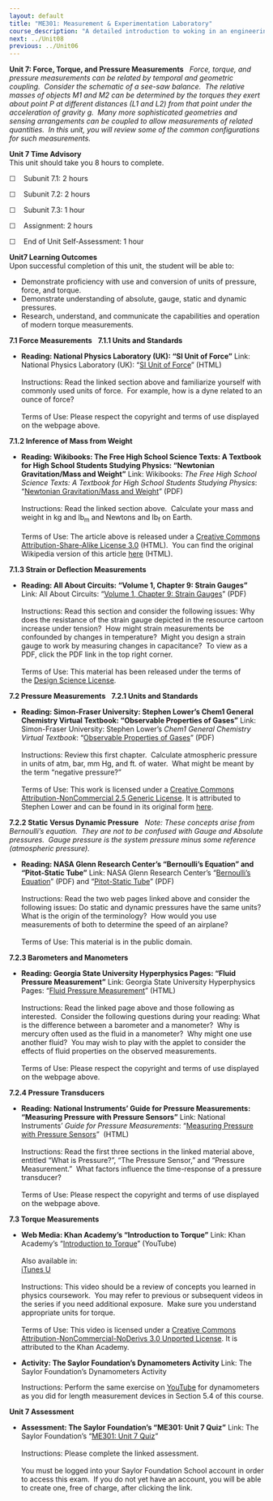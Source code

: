 ```yaml
---
layout: default
title: "ME301: Measurement & Experimentation Laboratory"
course_description: "A detailed introduction to woking in an engineering lab. Topics include scientific notation and statistics, with particular emphasis on graphical data representation, electrical measurements, computer aided data acquisition, mass, time, force, temperature, and displacement."
next: ../Unit08
previous: ../Unit06
---
```

**Unit 7: Force, Torque, and Pressure Measurements** <span
id="7"></span> 
*Force, torque, and pressure measurements can be related by temporal and
geometric coupling.  Consider the schematic of a see-saw balance.*  *The
relative masses of objects M1 and M2 can be determined by the torques
they exert about point P at different distances (L1 and L2) from that
point under the acceleration of gravity g.  Many more sophisticated
geometries and sensing arrangements can be coupled to allow measurements
of related quantities.  In this unit, you will review some of the common
configurations for such measurements.*

**Unit 7 Time Advisory**  
This unit should take you 8 hours to complete.  
  
 <span class="Apple-style-span" style="line-height: normal; ">☐  
 </span><span class="Apple-style-span"
style="line-height: normal; ">Subunit 7.1: 2 hours</span>  
  
 <span class="Apple-style-span" style="line-height: normal; ">☐  
 Subunit 7.2: 2 hours</span>  
  
 <span class="Apple-style-span" style="line-height: normal; ">☐  
 Subunit 7.3: 1 hour</span>

☐    Assignment: 2 hours

<span class="Apple-style-span" style="line-height: normal; ">☐    End of
Unit Self-Assessment: 1 hour</span>

**Unit7 Learning Outcomes**  
Upon successful completion of this unit, the student will be able to:

-   Demonstrate proficiency with use and conversion of units of
    pressure, force, and torque.
-   Demonstrate understanding of absolute, gauge, static and dynamic
    pressures.
-   Research, understand, and communicate the capabilities and operation
    of modern torque measurements.

**7.1 Force Measurements** <span id="7.1"></span> 
**7.1.1 Units and Standards** <span id="7.1.1"></span> 
-   **Reading: National Physics Laboratory (UK): “SI Unit of Force”**
    Link: National Physics Laboratory (UK): “[SI Unit of
    Force](http://www.npl.co.uk/reference/faqs/si-unit-of-force)”
    (HTML)  
                                      
     Instructions: Read the linked section above and familiarize
    yourself with commonly used units of force.  For example, how is a
    dyne related to an ounce of force?  
        
     Terms of Use: Please respect the copyright and terms of use
    displayed on the webpage above.

**7.1.2 Inference of Mass from Weight** <span id="7.1.2"></span> 
-   **Reading: Wikibooks: The Free High School Science Texts: A Textbook
    for High School Students Studying Physics: “Newtonian
    Gravitation/Mass and Weight”**
    Link: Wikibooks: *The Free High School Science Texts: A Textbook for
    High School Students Studying Physics*: “[Newtonian Gravitation/Mass
    and
    Weight](http://www.saylor.org/site/wp-content/uploads/2011/07/ME301-7.1.2.pdf)”
    (PDF)  
        
     Instructions: Read the linked section above.  Calculate your mass
    and weight in kg and lb<sub>m</sub> and Newtons and lb<sub>f</sub>
    on Earth.  
        
     Terms of Use: The article above is released under a [Creative
    Commons Attribution-Share-Alike License
    3.0](http://creativecommons.org/licenses/by-sa/3.0/) (HTML).  You
    can find the original Wikipedia version of this
    article [here](http://en.wikibooks.org/wiki/FHSST_Physics/Newtonian_Gravitation/Mass_and_Weight) (HTML).

**7.1.3 Strain or Deflection Measurements** <span id="7.1.3"></span> 
-   **Reading: All About Circuits: “Volume 1, Chapter 9: Strain
    Gauges”**
    Link: All About Circuits: “[Volume 1, Chapter 9: Strain
    Gauges](http://www.saylor.org/site/wp-content/uploads/2011/07/ME301-1.1.1.pdf)”
    (PDF)  
        
     Instructions: Read this section and consider the following issues:
    Why does the resistance of the strain gauge depicted in the resource
    cartoon increase under tension?  How might strain measurements be
    confounded by changes in temperature?  Might you design a strain
    gauge to work by measuring changes in capacitance?  To view as a
    PDF, click the PDF link in the top right corner.  
        
     Terms of Use: This material has been released under the terms of
    the [Design Science
    License](http://www.allaboutcircuits.com/l_dsl.html).  

**7.2 Pressure Measurements** <span id="7.2"></span> 
**7.2.1 Units and Standards** <span id="7.2.1"></span> 
-   **Reading: Simon-Fraser University: Stephen Lower’s Chem1 General
    Chemistry Virtual Textbook: “Observable Properties of Gases”**
    Link: Simon-Fraser University: Stephen Lower’s *Chem1 General
    Chemistry Virtual Textbook*: “[Observable Properties of
    Gases](http://www.saylor.org/site/wp-content/uploads/2011/07/ME301-7.2.1.pdf)”
    (PDF)  
        
     Instructions: Review this first chapter.  Calculate atmospheric
    pressure in units of atm, bar, mm Hg, and ft. of water.  What might
    be meant by the term “negative pressure?”  
        
     Terms of Use: This work is licensed under a [Creative Commons
    Attribution-NonCommercial 2.5 Generic
    License](http://creativecommons.org/licenses/by-nc/2.5/). It is
    attributed to Stephen Lower and can be found in its original
    form [here](http://www.chem1.com/acad/webtext/gas/gas_1.html#PRES). 

**7.2.2 Static Versus Dynamic Pressure** <span id="7.2.2"></span> 
*Note: These concepts arise from Bernoulli’s equation.  They are not to
be confused with Gauge and Absolute pressures.  Gauge pressure is the
system pressure minus some reference (atmospheric pressure).*

-   **Reading: NASA Glenn Research Center’s “Bernoulli’s Equation” and
    “Pitot-Static Tube”**
    Link: NASA Glenn Research Center’s “[Bernoulli’s
    Equation](http://www.saylor.org/site/wp-content/uploads/2011/07/ME301-7.2.2.pdf)”
    (PDF) and “[Pitot-Static
    Tube](http://www.saylor.org/site/wp-content/uploads/2011/07/ME301-7.2.2.pdf)”
    (PDF)  
        
     Instructions: Read the two web pages linked above and consider the
    following issues: Do static and dynamic pressures have the same
    units?  What is the origin of the terminology?  How would you use
    measurements of both to determine the speed of an airplane?  
        
     Terms of Use: This material is in the public domain. 

**7.2.3 Barometers and Manometers** <span id="7.2.3"></span> 
-   **Reading: Georgia State University Hyperphysics Pages: “Fluid
    Pressure Measurement”**
    Link: Georgia State University Hyperphysics Pages: “[Fluid Pressure
    Measurement](http://hyperphysics.phy-astr.gsu.edu/hbase/pman.html)”
    (HTML)  
        
     Instructions: Read the linked page above and those following as
    interested.  Consider the following questions during your reading:
    What is the difference between a barometer and a manometer?  Why is
    mercury often used as the fluid in a manometer?  Why might one use
    another fluid?  You may wish to play with the applet to consider the
    effects of fluid properties on the observed measurements.  
        
     Terms of Use: Please respect the copyright and terms of use
    displayed on the webpage above.

**7.2.4 Pressure Transducers** <span id="7.2.4"></span> 
-   **Reading: National Instruments’ Guide for Pressure Measurements:
    “Measuring Pressure with Pressure Sensors”**
    Link: National Instruments’ *Guide for Pressure Measurements*:
    “[Measuring Pressure with Pressure
    Sensors](http://zone.ni.com/devzone/cda/tut/p/id/3639)”  (HTML)  
        
     Instructions: Read the first three sections in the linked material
    above, entitled “What is Pressure?”, “The Pressure Sensor,” and
    “Pressure Measurement.”  What factors influence the time-response of
    a pressure transducer?  
        
     Terms of Use: Please respect the copyright and terms of use
    displayed on the webpage above.

**7.3 Torque Measurements** <span id="7.3"></span> 
-   **Web Media: Khan Academy’s “Introduction to Torque”**
    Link: Khan Academy’s “[Introduction to
    Torque](https://www.khanacademy.org/science/physics/torque-angular-momentum/torque-tutorial/v/introduction-to-torque)”
    (YouTube)  
        
     Also available in:  
     [iTunes
    U](http://deimos3.apple.com/WebObjects/Core.woa/Browse/khanacademy.org-dz.4627311193?i=1685287384)  
        
     Instructions: This video should be a review of concepts you learned
    in physics coursework.  You may refer to previous or subsequent
    videos in the series if you need additional exposure.  Make sure you
    understand appropriate units for torque.  
        
     Terms of Use: This video is licensed under a [Creative Commons
    Attribution-NonCommercial-NoDerivs 3.0 Unported
    License](http://creativecommons.org/licenses/by-nc-nd/3.0/). It is
    attributed to the Khan Academy.

-   **Activity: The Saylor Foundation’s Dynamometers Activity**
    Link: The Saylor Foundation’s Dynamometers Activity  
      
     Instructions: Perform the same exercise on
    [YouTube](http://www.youtube.com) for dynamometers as you did for
    length measurement devices in Section 5.4 of this course.

**Unit 7 Assessment** <span id="7.4"></span> 
-   **Assessment: The Saylor Foundation’s “ME301: Unit 7 Quiz”**
    Link: The Saylor Foundation’s “[ME301: Unit 7
    Quiz](http://school.saylor.org/mod/quiz/view.php?id=921)”  
        
     Instructions: Please complete the linked assessment.  
        
     You must be logged into your Saylor Foundation School account in
    order to access this exam.  If you do not yet have an account, you
    will be able to create one, free of charge, after clicking the
    link. 


